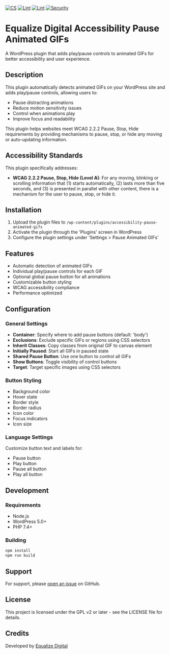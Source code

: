[![CS](https://github.com/equalizedigital/accessibility-checker/actions/workflows/cs.yml/badge.svg)](https://github.com/equalizedigital/accessibility-checker/actions/workflows/cs.yml)
[![Lint](https://github.com/equalizedigital/accessibility-checker/actions/workflows/lint-php.yml/badge.svg)](https://github.com/equalizedigital/accessibility-checker/actions/workflows/lint-php.yml)
[![Lint](https://github.com/equalizedigital/accessibility-checker/actions/workflows/lint-js.yml/badge.svg)](https://github.com/equalizedigital/accessibility-checker/actions/workflows/lint-js.yml)
[![Security](https://github.com/equalizedigital/accessibility-checker/actions/workflows/security.yml/badge.svg)](https://github.com/equalizedigital/accessibility-checker/actions/workflows/security.yml)

# Equalize Digital Accessibility Pause Animated GIFs

A WordPress plugin that adds play/pause controls to animated GIFs for better accessibility and user experience. 

## Description

This plugin automatically detects animated GIFs on your WordPress site and adds play/pause controls, allowing users to:
- Pause distracting animations
- Reduce motion sensitivity issues
- Control when animations play
- Improve focus and readability

This plugin helps websites meet WCAG 2.2.2 Pause, Stop, Hide requirements by providing mechanisms to pause, stop, or hide any moving or auto-updating information.

## Accessibility Standards

This plugin specifically addresses:
- **WCAG 2.2.2 Pause, Stop, Hide (Level A)**: For any moving, blinking or scrolling information that (1) starts automatically, (2) lasts more than five seconds, and (3) is presented in parallel with other content, there is a mechanism for the user to pause, stop, or hide it.

## Installation

1. Upload the plugin files to `/wp-content/plugins/accessibility-pause-animated-gifs`
2. Activate the plugin through the 'Plugins' screen in WordPress
3. Configure the plugin settings under 'Settings > Pause Animated GIFs'

## Features

- Automatic detection of animated GIFs
- Individual play/pause controls for each GIF
- Optional global pause button for all animations
- Customizable button styling
- WCAG accessibility compliance
- Performance optimized

## Configuration

### General Settings

- **Container**: Specify where to add pause buttons (default: 'body')
- **Exclusions**: Exclude specific GIFs or regions using CSS selectors
- **Inherit Classes**: Copy classes from original GIF to canvas element
- **Initially Paused**: Start all GIFs in paused state
- **Shared Pause Button**: Use one button to control all GIFs
- **Show Buttons**: Toggle visibility of control buttons
- **Target**: Target specific images using CSS selectors

### Button Styling

- Background color
- Hover state
- Border style
- Border radius
- Icon color
- Focus indicators
- Icon size

### Language Settings

Customize button text and labels for:
- Pause button
- Play button
- Pause all button
- Play all button

## Development

### Requirements

- Node.js
- WordPress 5.0+
- PHP 7.4+

### Building

```bash
npm install
npm run build
```

## Support

For support, please [open an issue](https://github.com/equalizedigital/accessibility-pause-animated-gifs/issues) on GitHub.

## License

This project is licensed under the GPL v2 or later - see the LICENSE file for details.

## Credits

Developed by [Equalize Digital](https://equalizedigital.com/)
